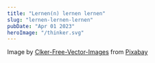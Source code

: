 ```yaml
---
title: "Lernen(n) lernen lernen"
slug: "lernen-lernen-lernen"
pubDate: "Apr 01 2023"
heroImage: "/thinker.svg"
---
```


Image by <a href="https://pixabay.com/users/clker-free-vector-images-3736/?utm_source=link-attribution&amp;utm_medium=referral&amp;utm_campaign=image&amp;utm_content=28741">Clker-Free-Vector-Images</a> from <a href="https://pixabay.com//?utm_source=link-attribution&amp;utm_medium=referral&amp;utm_campaign=image&amp;utm_content=28741">Pixabay</a>
